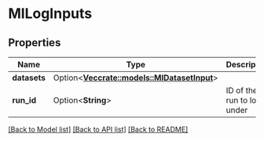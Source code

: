 # MlLogInputs

## Properties

Name | Type | Description | Notes
------------ | ------------- | ------------- | -------------
**datasets** | Option<[**Vec<crate::models::MlDatasetInput>**](MlDatasetInput.md)> |  | [optional]
**run_id** | Option<**String**> | ID of the run to log under | [optional]

[[Back to Model list]](../README.md#documentation-for-models) [[Back to API list]](../README.md#documentation-for-api-endpoints) [[Back to README]](../README.md)


